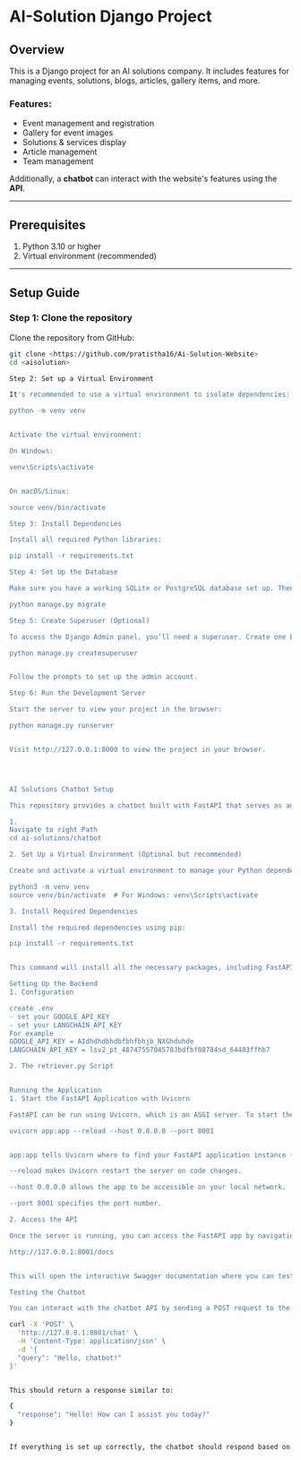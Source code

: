 # AI-Solution Django Project

## Overview

This is a Django project for an AI solutions company. It includes features for managing events, solutions, blogs, articles, gallery items, and more.

### Features:
- Event management and registration
- Gallery for event images
- Solutions & services display
- Article management
- Team management

Additionally, a **chatbot** can interact with the website's features using the **API**.

---

## Prerequisites

1. Python 3.10 or higher
2. Virtual environment (recommended)

---

## Setup Guide

### Step 1: Clone the repository

Clone the repository from GitHub:

```bash
git clone <https://github.com/pratistha16/Ai-Solution-Website>
cd <aisolution>

Step 2: Set up a Virtual Environment

It's recommended to use a virtual environment to isolate dependencies:

python -m venv venv


Activate the virtual environment:

On Windows:

venv\Scripts\activate


On macOS/Linux:

source venv/bin/activate

Step 3: Install Dependencies

Install all required Python libraries:

pip install -r requirements.txt

Step 4: Set Up the Database

Make sure you have a working SQLite or PostgreSQL database set up. Then, run the following commands to apply the migrations:

python manage.py migrate

Step 5: Create Superuser (Optional)

To access the Django Admin panel, you’ll need a superuser. Create one by running:

python manage.py createsuperuser


Follow the prompts to set up the admin account.

Step 6: Run the Development Server

Start the server to view your project in the browser:

python manage.py runserver


Visit http://127.0.0.1:8000 to view the project in your browser.




AI Solutions Chatbot Setup

This repository provides a chatbot built with FastAPI that serves as an AI assistant. The chatbot interacts with users through a conversational interface and is powered by an AI model (e.g., OpenAI, or custom model). You will set up the backend using FastAPI, run the application using Uvicorn, and interact with it.

1.
Navigate to right Path
cd ai-solutions/chatbot

2. Set Up a Virtual Environment (Optional but recommended)

Create and activate a virtual environment to manage your Python dependencies:

python3 -m venv venv
source venv/bin/activate  # For Windows: venv\Scripts\activate

3. Install Required Dependencies

Install the required dependencies using pip:

pip install -r requirements.txt


This command will install all the necessary packages, including FastAPI, Uvicorn, and any other dependencies listed in requirements.txt.

Setting Up the Backend
1. Configuration

create .env 
- set your GOOGLE_API_KEY
- set your LANGCHAIN_API_KEY
For example 
GOOGLE_API_KEY = AIdhdhdbhdbfbhfbhjb_NXGhduhde
LANGCHAIN_API_KEY = lsv2_pt_4874755704570Jbdfbf88784sd_64483ffhb7

2. The retriever.py Script


Running the Application
1. Start the FastAPI Application with Uvicorn

FastAPI can be run using Uvicorn, which is an ASGI server. To start the application, run the following command:

uvicorn app:app --reload --host 0.0.0.0 --port 8001


app:app tells Uvicorn where to find your FastAPI application instance (app in the app.py file).

--reload makes Uvicorn restart the server on code changes.

--host 0.0.0.0 allows the app to be accessible on your local network.

--port 8001 specifies the port number.

2. Access the API

Once the server is running, you can access the FastAPI app by navigating to:

http://127.0.0.1:8001/docs


This will open the interactive Swagger documentation where you can test the chatbot API directly from the browser.

Testing the Chatbot

You can interact with the chatbot API by sending a POST request to the /chat endpoint. Here's an example using curl or a REST client (e.g., Postman or Insomnia):

curl -X 'POST' \
  'http://127.0.0.1:8001/chat' \
  -H 'Content-Type: application/json' \
  -d '{
  "query": "Hello, chatbot!"
}'


This should return a response similar to:

{
  "response": "Hello! How can I assist you today?"
}


If everything is set up correctly, the chatbot should respond based on the AI model logic defined in retriever.py.
